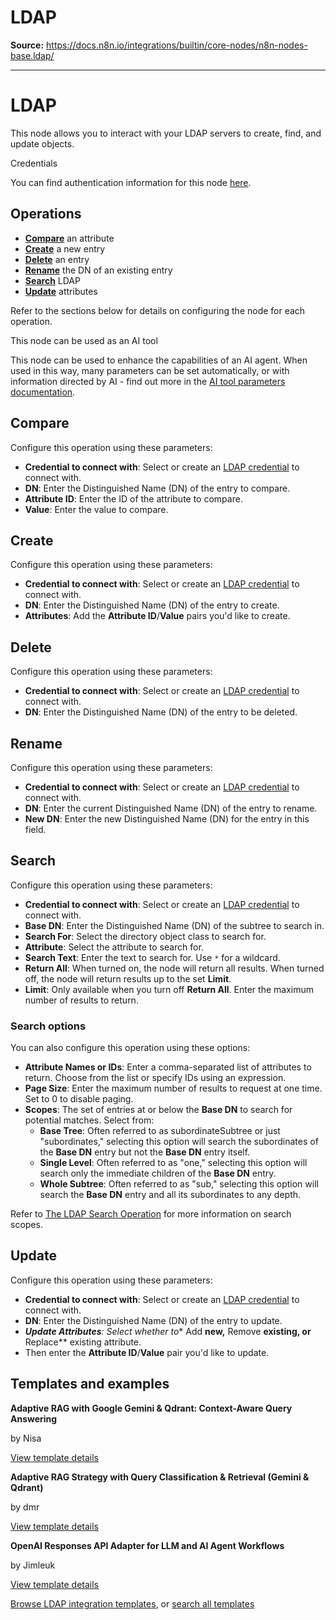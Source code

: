 # LDAP

**Source:** https://docs.n8n.io/integrations/builtin/core-nodes/n8n-nodes-base.ldap/

---

# LDAP

This node allows you to interact with your LDAP servers to create, find, and update objects.

Credentials

You can find authentication information for this node [here](../../credentials/ldap/).

## Operations

- [**Compare**](#compare) an attribute
- [**Create**](#create) a new entry
- [**Delete**](#delete) an entry
- [**Rename**](#rename) the DN of an existing entry
- [**Search**](#search) LDAP
- [**Update**](#update) attributes

Refer to the sections below for details on configuring the node for each operation.

This node can be used as an AI tool

This node can be used to enhance the capabilities of an AI agent. When used in this way, many parameters can be set automatically, or with information directed by AI - find out more in the [AI tool parameters documentation](../../../../advanced-ai/examples/using-the-fromai-function/).

## Compare

Configure this operation using these parameters:

- **Credential to connect with**: Select or create an [LDAP credential](../../credentials/ldap/) to connect with.
- **DN**: Enter the Distinguished Name (DN) of the entry to compare.
- **Attribute ID**: Enter the ID of the attribute to compare.
- **Value**: Enter the value to compare.

## Create

Configure this operation using these parameters:

- **Credential to connect with**: Select or create an [LDAP credential](../../credentials/ldap/) to connect with.
- **DN**: Enter the Distinguished Name (DN) of the entry to create.
- **Attributes**: Add the **Attribute ID**/**Value** pairs you'd like to create.

## Delete

Configure this operation using these parameters:

- **Credential to connect with**: Select or create an [LDAP credential](../../credentials/ldap/) to connect with.
- **DN**: Enter the Distinguished Name (DN) of the entry to be deleted.

## Rename

Configure this operation using these parameters:

- **Credential to connect with**: Select or create an [LDAP credential](../../credentials/ldap/) to connect with.
- **DN**: Enter the current Distinguished Name (DN) of the entry to rename.
- **New DN**: Enter the new Distinguished Name (DN) for the entry in this field.

## Search

Configure this operation using these parameters:

- **Credential to connect with**: Select or create an [LDAP credential](../../credentials/ldap/) to connect with.
- **Base DN**: Enter the Distinguished Name (DN) of the subtree to search in.
- **Search For**: Select the directory object class to search for.
- **Attribute**: Select the attribute to search for.
- **Search Text**: Enter the text to search for. Use `*` for a wildcard.
- **Return All**: When turned on, the node will return all results. When turned off, the node will return results up to the set **Limit**.
- **Limit**: Only available when you turn off **Return All**. Enter the maximum number of results to return.

### Search options

You can also configure this operation using these options:

- **Attribute Names or IDs**: Enter a comma-separated list of attributes to return. Choose from the list or specify IDs using an expression.
- **Page Size**: Enter the maximum number of results to request at one time. Set to 0 to disable paging.
- **Scopes**: The set of entries at or below the **Base DN** to search for potential matches. Select from:
  - **Base Tree**: Often referred to as subordinateSubtree or just "subordinates," selecting this option will search the subordinates of the **Base DN** entry but not the **Base DN** entry itself.
  - **Single Level**: Often referred to as "one," selecting this option will search only the immediate children of the **Base DN** entry.
  - **Whole Subtree**: Often referred to as "sub," selecting this option will search the **Base DN** entry and all its subordinates to any depth.

Refer to [The LDAP Search Operation](https://ldap.com/the-ldap-search-operation/) for more information on search scopes.

## Update

Configure this operation using these parameters:

- **Credential to connect with**: Select or create an [LDAP credential](../../credentials/ldap/) to connect with.
- **DN**: Enter the Distinguished Name (DN) of the entry to update.
- ***Update Attributes**: Select whether to** Add **new,** Remove **existing, or** Replace** existing attribute.
- Then enter the **Attribute ID**/**Value** pair you'd like to update.

## Templates and examples

**Adaptive RAG with Google Gemini & Qdrant: Context-Aware Query Answering**

by Nisa

[View template details](https://n8n.io/workflows/4043-adaptive-rag-with-google-gemini-and-qdrant-context-aware-query-answering/)

**Adaptive RAG Strategy with Query Classification & Retrieval (Gemini & Qdrant)**

by dmr

[View template details](https://n8n.io/workflows/3459-adaptive-rag-strategy-with-query-classification-and-retrieval-gemini-and-qdrant/)

**OpenAI Responses API Adapter for LLM and AI Agent Workflows**

by Jimleuk

[View template details](https://n8n.io/workflows/4218-openai-responses-api-adapter-for-llm-and-ai-agent-workflows/)

[Browse LDAP integration templates](https://n8n.io/integrations/ldap/), or [search all templates](https://n8n.io/workflows/)
